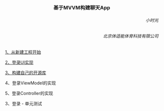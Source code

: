 <h3><center>基于MVVM构建聊天App</center></h3>

<h6 align='right'>小时光</h6>
<h6  align='right'>北京体适能体育科技有限公司</h6> 

[1、从新建工程开始](https://github.com/dengfeng520/xiaoshiguangBlog/blob/master/RPChat/%E5%9F%BA%E4%BA%8EMVVM%E6%9E%84%E5%BB%BA%E8%81%8A%E5%A4%A9App(%E4%B8%80)%E4%BB%8E....md)

[2、登录UI实现](https://github.com/dengfeng520/xiaoshiguangBlog/blob/master/RPChat/%E7%99%BB%E5%BD%95%E7%95%8C%E9%9D%A2UI%E5%AE%9E%E7%8E%B0.md)

[3、构建自己的开源库](https://github.com/dengfeng520/xiaoshiguangBlog/blob/master/RPChat/%E6%9E%84%E5%BB%BA%E4%B8%80%E4%B8%AA%E5%BC%80%E6%BA%90%E5%BA%93.md)

4、登录ViewModel的实现

5、登录Controller的实现

3、登录 - 单元测试
